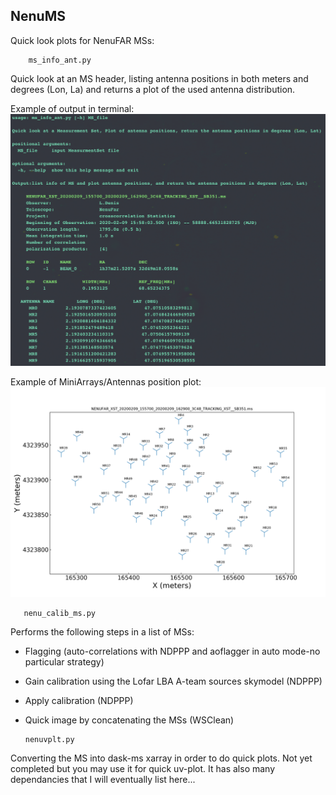 ## NenuMS
Quick look plots for NenuFAR MSs: 

        ms_info_ant.py 
Quick look at an MS header, listing antenna positions in both meters and degrees (Lon, La)  and returns a plot of the used antenna distribution.  


Example of output in terminal: 
![Image description](https://github.com/tremou/Nenu/blob/master/print.png)


Example of MiniArrays/Antennas position plot:
![Image description](https://github.com/tremou/Nenu/blob/master/NENUFAR_XST_20200209_155700_20200209_162900_3C48_TRACKING_XST__SB351.ms_plotant.png)


       nenu_calib_ms.py
  Performs the following steps in a list of MSs: 
  - Flagging (auto-correlations with NDPPP and aoflagger in auto mode-no particular strategy) 
  - Gain calibration using the Lofar LBA  A-team sources skymodel (NDPPP)
  - Apply calibration (NDPPP)
  - Quick image by concatenating the MSs (WSClean) 
  
  
        
        nenuvplt.py
  Converting the MS into dask-ms xarray in order to do quick plots. 
  Not yet completed but you may use it for quick uv-plot. It has also many dependancies that I will eventually list here... 
  
